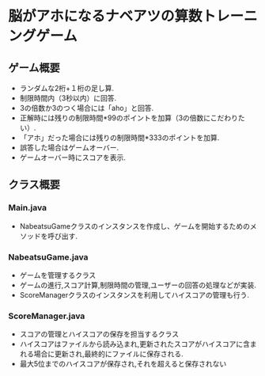 # 脳がアホになるナベアツの算数トレーニングゲーム

## ゲーム概要
-	ランダムな2桁+１桁の足し算.
-	制限時間内（3秒以内）に回答.
-	3の倍数か3のつく場合には「aho」と回答.
-	正解時には残りの制限時間*99のポイントを加算（3の倍数にこだわりたい）.
-	「アホ」だった場合には残りの制限時間*333のポイントを加算.
-	誤答した場合はゲームオーバー.
-	ゲームオーバー時にスコアを表示.

## クラス概要

### Main.java
- NabeatsuGameクラスのインスタンスを作成し、ゲームを開始するためのメソッドを呼び出す.

### NabeatsuGame.java
- ゲームを管理するクラス
- ゲームの進行,スコア計算,制限時間の管理,ユーザーの回答の処理などが実装.
- ScoreManagerクラスのインスタンスを利用してハイスコアの管理も行う.

### ScoreManager.java
- スコアの管理とハイスコアの保存を担当するクラス
- ハイスコアはファイルから読み込まれ,更新されたスコアがハイスコアに含まれる場合に更新され,最終的にファイルに保存される.
- 最大5位までのハイスコアが保存され,それを超えると保存されない